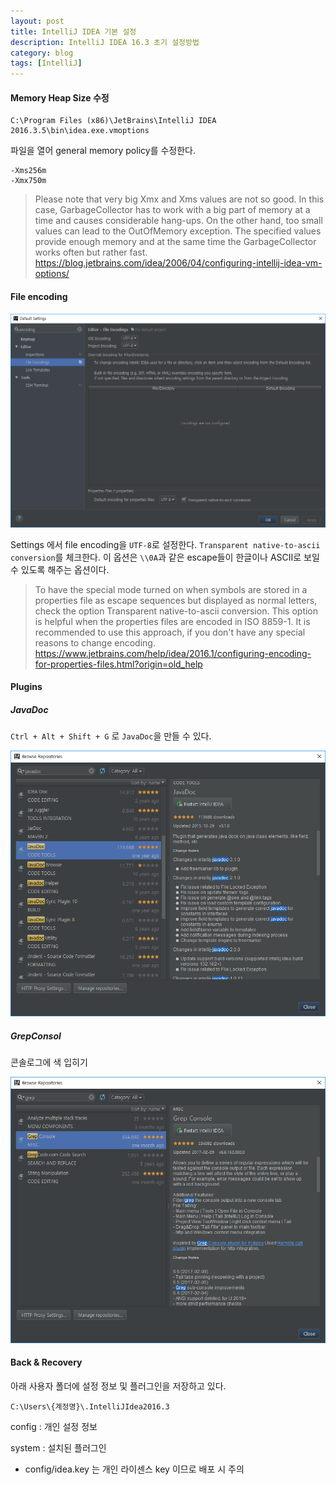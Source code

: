 ```yaml
---
layout: post
title: IntelliJ IDEA 기본 설정
description: IntelliJ IDEA 16.3 초기 설정방법
category: blog
tags: [IntelliJ]
---
```



#### Memory Heap Size 수정
```
C:\Program Files (x86)\JetBrains\IntelliJ IDEA 2016.3.5\bin\idea.exe.vmoptions
```

파일을 열어 general memory policy를 수정한다.

```
-Xms256m
-Xmx750m
```

> Please note that very big Xmx and Xms values are not so good. In this case, GarbageCollector has to work with a big part of memory at a time and causes considerable hang-ups. On the other hand, too small values can lead to the OutOfMemory exception. The specified values provide enough memory and at the same time the GarbageCollector works often but rather fast.
> <https://blog.jetbrains.com/idea/2006/04/configuring-intellij-idea-vm-options/>



#### File encoding

![file encoding](/images/posts/setting-intellij-idea/file-encoding.PNG)

Settings 에서 file encoding을 `UTF-8`로 설정한다.
`Transparent native-to-ascii conversion`를 체크한다.
이 옵션은  `\\0A`과 같은 escape들이 한글이나 ASCII로 보일 수 있도록 해주는 옵션이다.
>To have the special mode turned on when symbols are stored in a properties file as escape sequences but displayed as normal letters, check the option Transparent native-to-ascii conversion. This option is helpful when the properties files are encoded in ISO 8859-1. It is recommended to use this approach, if you don't have any special reasons to change encoding.
> <https://www.jetbrains.com/help/idea/2016.1/configuring-encoding-for-properties-files.html?origin=old_help>


#### Plugins

##### JavaDoc

`Ctrl + Alt + Shift + G` 로 `JavaDoc`을 만들 수 있다.

![install JavaDoc plugin](/images/posts/setting-intellij-idea/install-javadoc.PNG)


##### GrepConsol

콘솔로그에 색 입히기

![install JavaDoc plugin](/images/posts/setting-intellij-idea/install-grep-console.PNG)



#### Back & Recovery

아래 사용자 폴더에 설정 정보 및 플러그인을 저장하고 있다.

```
C:\Users\{계정명}\.IntelliJIdea2016.3
```

config : 개인 설정 정보

system : 설치된 플러그인

* config/idea.key 는 개인 라이센스 key 이므로 배포 시 주의
